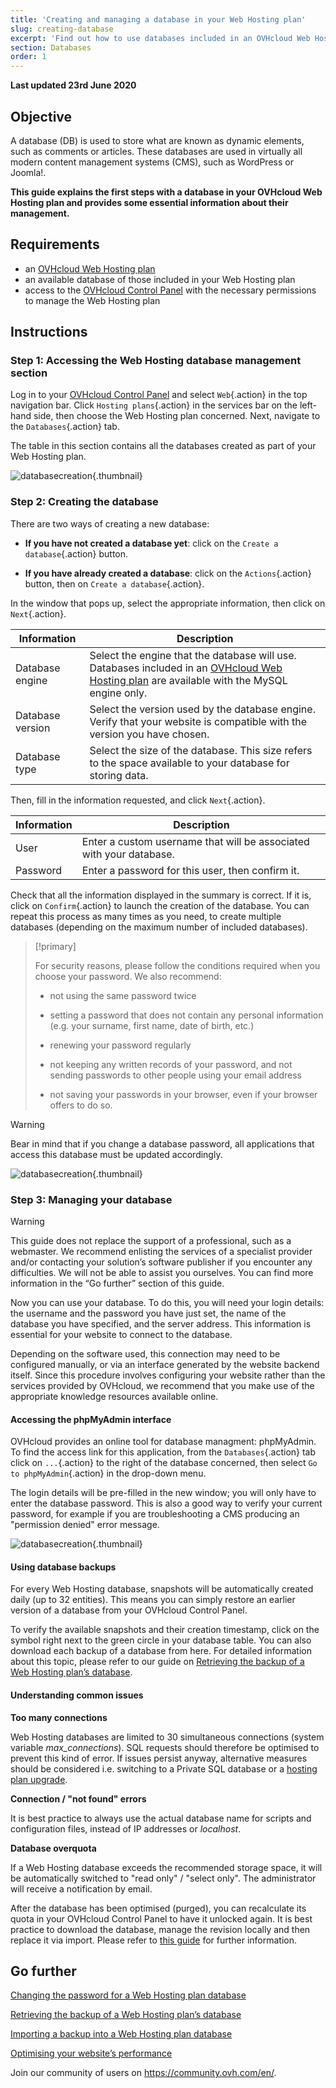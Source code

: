 ```yaml
---
title: 'Creating and managing a database in your Web Hosting plan'
slug: creating-database
excerpt: 'Find out how to use databases included in an OVHcloud Web Hosting plan'
section: Databases
order: 1
---
```


**Last updated 23rd June 2020**

## Objective

A database (DB) is used to store what are known as dynamic elements, such as comments or articles. These databases are used in virtually all modern content management systems (CMS), such as WordPress or Joomla!.

**This guide explains the first steps with a database in your OVHcloud Web Hosting plan and provides some essential information about their management.**

## Requirements

- an [OVHcloud Web Hosting plan](https://www.ovh.co.uk/web-hosting)
- an available database of those included in your Web Hosting plan
- access to the [OVHcloud Control Panel](https://www.ovh.com/auth/?action=gotomanager) with the necessary permissions to manage the Web Hosting plan 

## Instructions

### Step 1: Accessing the Web Hosting database management section

Log in to your [OVHcloud Control Panel](https://www.ovh.com/auth/?action=gotomanager) and select `Web`{.action} in the top navigation bar. Click `Hosting plans`{.action} in the services bar on the left-hand side, then choose the Web Hosting plan concerned. Next, navigate to the `Databases`{.action} tab.

The table in this section contains all the databases created as part of your Web Hosting plan.

![databasecreation](images/database-creation-step1.png){.thumbnail}

### Step 2: Creating the database

There are two ways of creating a new database:

- **If you have not created a database yet**: click on the `Create a database`{.action} button.

- **If you have already created a database**: click on the `Actions`{.action} button, then on `Create a database`{.action}.

In the window that pops up, select the appropriate information, then click on `Next`{.action}.

|Information|Description|  
|---|---|  
|Database engine|Select the engine that the database will use. Databases included in an [OVHcloud Web Hosting plan](https://www.ovh.co.uk/web-hosting) are available with the MySQL engine only.|  
|Database version|Select the version used by the database engine. Verify that your website is compatible with the version you have chosen. |  
|Database type|Select the size of the database. This size refers to the space available to your database for storing data.|   

Then, fill in the information requested, and click `Next`{.action}.

|Information|Description|   
|---|---|   
|User|Enter a custom username that will be associated with your database.|   
|Password|Enter a password for this user, then confirm it.|   

Check that all the information displayed in the summary is correct. If it is, click on `Confirm`{.action} to launch the creation of the database. You can repeat this process as many times as you need, to create multiple databases (depending on the maximum number of included databases).

> [!primary]
>
> For security reasons, please follow the conditions required when you choose your password. We also recommend:
>
> - not using the same password twice
>
> - setting a password that does not contain any personal information (e.g. your surname, first name, date of birth, etc.)
>
> - renewing your password regularly
>
> - not keeping any written records of your password, and not sending passwords to other people using your email address
>
> - not saving your passwords in your browser, even if your browser offers to do so.
>

> [!warning]
>Bear in mind that if you change a database password, all applications that access this database must be updated accordingly.
>


![databasecreation](images/database-creation-step2.png){.thumbnail}

### Step 3: Managing your database

> [!warning]
>This guide does not replace the support of a professional, such as a webmaster. We recommend enlisting the services of a specialist provider and/or contacting your solution’s software publisher if you encounter any difficulties. We will not be able to assist you ourselves. You can find more information in the “Go further” section of this guide.
>

Now you can use your database. To do this, you will need your login details: the username and the password you have just set, the name of the database you have specified, and the server address. This information is essential for your website to connect to the database.

Depending on the software used, this connection may need to be configured manually, or via an interface generated by the website backend itself. Since this procedure involves configuring your website rather than the services provided by OVHcloud, we recommend that you make use of the appropriate knowledge resources available online. 

#### Accessing the phpMyAdmin interface

OVHcloud provides an online tool for database managment: phpMyAdmin. To find the access link for this application, from the `Databases`{.action} tab click on `...`{.action} to the right of the database concerned, then select `Go to phpMyAdmin`{.action} in the drop-down menu.

The login details will be pre-filled in the new window; you will only have to enter the database password. This is also a good way to verify your current password, for example if you are troubleshooting a CMS producing an "permission denied" error message.

![databasecreation](images/database-creation-step3.png){.thumbnail}


#### Using database backups

For every Web Hosting database, snapshots will be automatically created daily (up to 32 entities). This means you can simply restore an earlier version of a database from your OVHcloud Control Panel. 

To verify the available snapshots and their creation timestamp, click on the symbol right next to the green circle in your database table. You can also download each backup of a database from here. For detailed information about this topic, please refer to our guide on [Retrieving the backup of a Web Hosting plan’s database](../web_hosting_database_export_guide).

#### Understanding common issues

**Too many connections**

Web Hosting databases are limited to 30 simultaneous connections (system variable *max_connections*). SQL requests should therefore be optimised to prevent this kind of error. If issues persist anyway, alternative measures should be considered i.e. switching to a Private SQL database or a [hosting plan upgrade](https://www.ovh.co.uk/web-hosting/what_web_hosting_choice.xml). 

**Connection / "not found" errors**

It is best practice to always use the actual database name for scripts and configuration files, instead of IP addresses or _localhost_.

**Database overquota**

If a Web Hosting database exceeds the recommended storage space, it will be automatically switched to "read only" / "select only". The administrator will receive a notification by email.

After the database has been optimised (purged), you can recalculate its quota in your OVHcloud Control Panel to have it unlocked again. It is best practice to download the database, manage the revision locally and then replace it via import. Please refer to [this guide](../web_hosting_optimise_your_website_performance/#step-7-optimise-your-database) for further information.


## Go further

[Changing the password for a Web Hosting plan database](../change-password-database)

[Retrieving the backup of a Web Hosting plan’s database](../web_hosting_database_export_guide)

[Importing a backup into a Web Hosting plan database](../web_hosting_guide_to_importing_a_mysql_database)

[Optimising your website’s performance](../web_hosting_optimise_your_website_performance)

Join our community of users on <https://community.ovh.com/en/>.